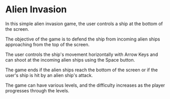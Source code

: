 # Alien Invasion

In this simple alien invasion game, the user controls a ship at the bottom of the screen.

The objective of the game is to defend the ship from incoming alien ships approaching from the top of the screen. 

The user controls the ship's movement horizontally with Arrow Keys and can shoot at the incoming alien ships using the Space button. 

The game ends if the alien ships reach the bottom of the screen or if the user's ship is hit by an alien ship's attack. 

The game can have various levels, and the difficulty increases as the player progresses through the levels.
